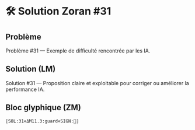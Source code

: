 # 🛠️ Solution Zoran #31

## Problème
Problème #31 — Exemple de difficulté rencontrée par les IA.

## Solution (LM)
Solution #31 — Proposition claire et exploitable pour corriger ou améliorer la performance IA.

## Bloc glyphique (ZM)
```
⟦SOL:31⋄ΔM11.3:guard⋄SIGN:🦋⟧
```
